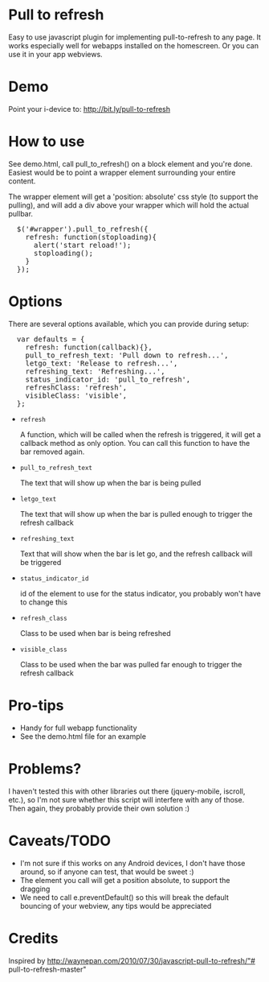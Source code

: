Pull to refresh 
===============
Easy to use javascript plugin for implementing pull-to-refresh to any page. It works especially well for webapps installed on the homescreen. Or you can use it in your app webviews.

Demo
====
Point your i-device to: http://bit.ly/pull-to-refresh

How to use
==========
See demo.html, call pull_to_refresh() on a block element and you're done. Easiest would be to point a wrapper element surrounding your entire content. 

The wrapper element will get a 'position: absolute' css style (to support the pulling), and will add a div above your wrapper which will hold the actual pullbar.

<pre>
  $('#wrapper').pull_to_refresh({
    refresh: function(stoploading){
      alert('start reload!');
      stoploading();
    }
  });
</pre>

Options
=======
There are several options available, which you can provide during setup:

<pre>
  var defaults = {
    refresh: function(callback){},
    pull_to_refresh_text: 'Pull down to refresh...',
    letgo_text: 'Release to refresh...',
    refreshing_text: 'Refreshing...',
    status_indicator_id: 'pull_to_refresh',
    refreshClass: 'refresh',
    visibleClass: 'visible',
  };
</pre>

*   `refresh`

    A function, which will be called when the refresh is triggered, it will get a callback method as only option. You can call this function to have the bar removed again.

*   `pull_to_refresh_text`

    The text that will show up when the bar is being pulled

*   `letgo_text`

    The text that will show up when the bar is pulled enough to trigger the refresh callback

*   `refreshing_text`
    
    Text that will show when the bar is let go, and the refresh callback will be triggered

*   `status_indicator_id`

    id of the element to use for the status indicator, you probably won't have to change this

*   `refresh_class`

    Class to be used when bar is being refreshed

*   `visible_class`

    Class to be used when the bar was pulled far enough to trigger the refresh callback

Pro-tips
========
- Handy for full webapp functionality
- See the demo.html file for an example

Problems?
=========
I haven't tested this with other libraries out there (jquery-mobile, iscroll, etc.), so I'm not sure whether this script will interfere with any of those. Then again, they probably provide their own solution :)

Caveats/TODO
============
- I'm not sure if this works on any Android devices, I don't have those around, so if anyone can test, that would be sweet :)
- The element you call will get a position absolute, to support the dragging
- We need to call e.preventDefault() so this will break the default bouncing of your webview, any tips would be appreciated

Credits
=======
Inspired by http://waynepan.com/2010/07/30/javascript-pull-to-refresh/"# pull-to-refresh-master" 
